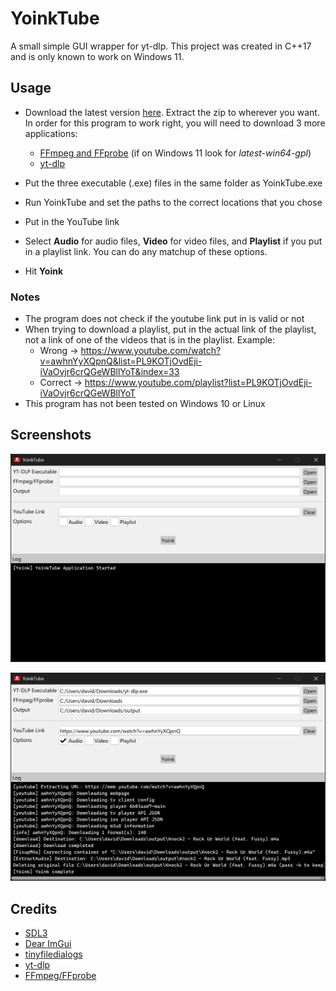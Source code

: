 # YoinkTube

A small simple GUI wrapper for yt-dlp.
This project was created in C++17 and is only known to work on Windows 11.

## Usage

- Download the latest version [here](https://github.com/dadams05/YoinkTube/releases). Extract the zip to wherever you want. In order for this program to work right, you will need to download 3 more applications:
	
	- [FFmpeg and FFprobe](https://github.com/yt-dlp/FFmpeg-Builds/releases) (if on Windows 11 look for *latest-win64-gpl*)
	- [yt-dlp](https://github.com/yt-dlp/yt-dlp/releases)

- Put the three executable (.exe) files in the same folder as YoinkTube.exe
- Run YoinkTube and set the paths to the correct locations that you chose
- Put in the YouTube link
- Select **Audio** for audio files, **Video** for video files, and **Playlist** if you put in a playlist link. You can do any matchup of these options.
- Hit **Yoink**

### Notes

- The program does not check if the youtube link put in is valid or not
- When trying to download a playlist, put in the actual link of the playlist, not a link of one of the videos that is in the playlist. Example:
	- Wrong -> https://www.youtube.com/watch?v=awhnYyXQpnQ&list=PL9KOTjOvdEji-iVaOvjr6crQGeWBllYoT&index=33
	- Correct -> https://www.youtube.com/playlist?list=PL9KOTjOvdEji-iVaOvjr6crQGeWBllYoT
- This program has not been tested on Windows 10 or Linux

## Screenshots

![Screenshot 1](screenshots/1.png)

![Screenshot 2](screenshots/2.png)

## Credits

- [SDL3](https://github.com/libsdl-org/SDL)
- [Dear ImGui](https://github.com/ocornut/imgui)
- [tinyfiledialogs](https://sourceforge.net/projects/tinyfiledialogs/)
- [yt-dlp](https://github.com/yt-dlp/yt-dlp)
- [FFmpeg/FFprobe](https://ffmpeg.org/)
